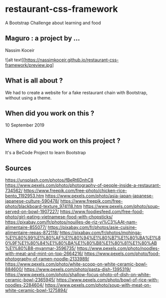 # restaurant-css-framework
A Bootstrap Challenge about learning and food

## Maguro : a project by ...
Nassim Koceir

![alt text][https://nassimkoceir.github.io/restaurant-css-framework/preview.jpg]

## What is all about ?
We had to create a website for a fake restaurant chain with Bootstrap, without using a theme.

## When did you work on this ?
10 September 2019

## Where did you work on this project ?
It's a BeCode Project to learn Bootstrap

## Sources
https://unsplash.com/photos/fBeRt6DnhC8
https://www.pexels.com/photo/photography-of-people-inside-a-restaurant-734562/
https://www.freepik.com/free-photo/chicken-rice-bento_1192953.htm
https://www.pexels.com/photo/asia-japan-japanese-japanese-culture-590478/
https://www.freepik.com/free-photo/blackboard-texture_974118.htm
https://www.pexels.com/photo/soup-served-on-bowl-1907227/
https://www.foodiesfeed.com/free-food-photo/girl-eating-vietnamese-food-with-chopsticks/
https://pixabay.com/fr/photos/nouilles-de-riz-vi%C3%AAt-nam-alimentaire-855077/
https://pixabay.com/fr/photos/asie-cuisine-alimentaire-repas-872118/
https://pixabay.com/fr/photos/mohinga-%E1%80%99%E1%80%AF%E1%80%94%E1%80%B7%E1%80%BA%E1%80%9F%E1%80%84%E1%80%BA%E1%80%B8%E1%80%81%E1%80%AB%E1%80%B8-myanmar-3596735/
https://www.pexels.com/photo/noodles-with-meat-and-mint-on-top-2664216/
https://www.pexels.com/photo/food-photography-of-ramen-noodle-2133989/
https://www.pexels.com/photo/white-scoop-on-white-ceramic-bowl-884600/
https://www.pexels.com/photo/pasta-dish-1395319/
https://www.pexels.com/photo/shallow-focus-photo-of-dish-on-white-ceramic-bowl-2365945/
https://www.pexels.com/photo/bowl-of-rice-with-noodles-2284604/
https://www.pexels.com/photo/soup-with-meat-on-white-ceramic-bowl-1275894/
